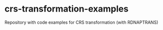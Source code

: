# crs-transformation-examples
Repository with code examples for CRS transformation (with RDNAPTRANS)
